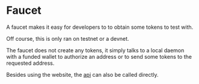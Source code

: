 # Faucet

A faucet makes it easy for developers to to obtain some tokens to test with.

Off course, this is only ran on testnet or a devnet.

The faucet does not create any tokens, it simply talks to a local daemon with a funded wallet to authorize an address or to send some tokens to the requested address.

Besides using the website, the [api](./doc/api.md) can also be called directly.